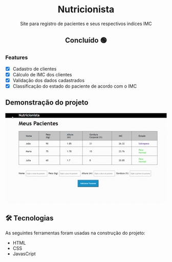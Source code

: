 <h1 align="center">Nutricionista</h1>

<p align="center">Site para registro de pacientes e seus respectivos indíces IMC</p>

<h2 align="center"> 
	Concluído 🟢
</h2>

### Features

- [x] Cadastro de clientes
- [x] Cálculo de IMC dos clientes
- [x] Validação dos dados cadastrados
- [x] Classificação do estado do paciente de acordo com o IMC

<h2> 
	Demonstração do projeto
</h2>
<img src="img/nutricionista.gif" alt="Demonstração do projeto">

<h2> 
	 🛠 Tecnologias
</h2>

As seguintes ferramentas foram usadas na construção do projeto:

- HTML
- CSS
- JavasCript


